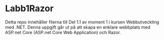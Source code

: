 # Labb1Razor

Detta repo innehåller filerna till Del 1.1 av moment 1 i kursen Webbutveckling med .NET. Denna uppgift går ut på att skapa en enklare webbplats med ASP.net Core (ASP.net Core Web Application) och Razor.
